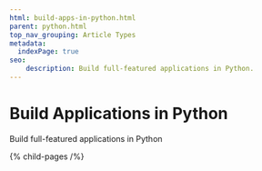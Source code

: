 ```yaml
---
html: build-apps-in-python.html
parent: python.html
top_nav_grouping: Article Types
metadata:
  indexPage: true
seo:
    description: Build full-featured applications in Python.
---
```

# Build Applications in Python

Build full-featured applications in Python

{% child-pages /%}

